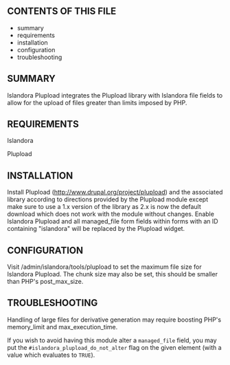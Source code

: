 CONTENTS OF THIS FILE
---------------------

 * summary
 * requirements
 * installation
 * configuration
 * troubleshooting

SUMMARY
-------

Islandora Plupload integrates the Plupload library with Islandora file fields to allow for the upload of files greater than limits imposed by PHP.

REQUIREMENTS
------------

Islandora

Plupload

INSTALLATION
------------

Install Plupload (http://www.drupal.org/project/plupload) and the associated
library according to directions provided by the Plupload module except make
sure to use a 1.x version of the library as 2.x is now the default download
which does not work with the module without changes. Enable Islandora Plupload
and all managed_file form fields within forms with an ID containing "islandora"
will be replaced by the Plupload widget.

CONFIGURATION
-------------

Visit /admin/islandora/tools/plupload to set the maximum file size for Islandora Plupload.
The chunk size may also be set, this should be smaller than PHP's post_max_size.

TROUBLESHOOTING
---------------

Handling of large files for derivative generation may require boosting PHP's memory_limit and max_execution_time.

If you wish to avoid having this module alter a `managed_file` field, you may put the `#islandora_plupload_do_not_alter` flag on the given element (with a value which evaluates to `TRUE`).
